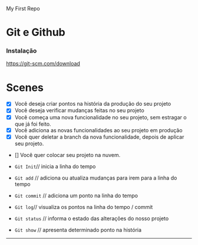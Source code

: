 My First Repo

# Git  e Github

### Instalação

https://git-scm.com/download

# Scenes

- [x] Você deseja criar pontos na história da produção do seu projeto
- [x] Você deseja verificar mudanças feitas no seu projeto
- [x] Você começa uma nova funcionalidade no seu projeto, sem estragar o que já foi feito.
- [x] Você adiciona as novas funcionalidades ao seu projeto em produção
- [x] Você quer deletar a branch da nova funcionalidade, depois de aplicar seu projeto. 
- [] Você quer colocar seu projeto na nuvem.


- `Git Init`// inicia a linha do tempo
- `Git add` // adiciona ou atualiza mudanças para irem para a linha do tempo
- `Git commit` // adiciona um ponto na linha do tempo
- `Git log`// visualiza os pontos na linha do tempo / commit
- `Git status` // informa o estado das alterações do nosso projeto
- `Git show` // apresenta determinado ponto na história
--------
